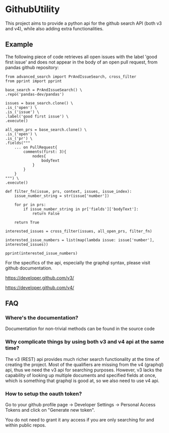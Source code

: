 # GithubUtility

This project aims to provide a python api for the github search API (both v3 and v4), while also adding extra functionalities.

## Example

The following piece of code retrieves all open issues with the label 'good first issue' and does not appear in the body of an open pull request, from pandas github repository:

```
from advanced_search import PrAndIssueSearch, cross_filter
from pprint import pprint

base_search = PrAndIssueSearch() \
.repo('pandas-dev/pandas')

issues = base_search.clone() \
.is_('open') \
.is_('issue') \
.label('good first issue') \
.execute()

all_open_prs = base_search.clone() \
.is_('open') \
.is_('pr') \
.fields("""
    ... on PullRequest{
        comments(first: 3){
            nodes{
                bodyText
            }
        }
    }
""") \
.execute()

def filter_fn(issue, prs, context, issues, issue_index):
    issue_number_string = str(issue['number'])

    for pr in prs:
        if issue_number_string in pr['fields']['bodyText']:
            return False

    return True

interested_issues = cross_filter(issues, all_open_prs, filter_fn)

interested_issue_numbers = list(map(lambda issue: issue['number'], interested_issues))

pprint(interested_issue_numbers)
```

For the specifics of the api, especially the graphql syntax, please visit github documentation.

https://developer.github.com/v3/

https://developer.github.com/v4/

## FAQ

### Where's the documentation?

Documentation for non-trivial methods can be found in the source code

### Why complicate things by using both v3 and v4 api at the same time?

The v3 (REST) api provides much richer search functionality at the time of creating the project. 
Most of the qualifiers are missing from the v4 (graphql) api, thus we need the v3 api for searching purposes. However, v3 lacks the capability of looking up multiple documents and specified fields at once, which is something that graphql is good at, so we also need to use v4 api.

### How to setup the oauth token?

Go to your github profile page -> Developer Settings -> Personal Access Tokens and click on "Generate new token".

You do not need to grant it any access if you are only searching for and within public repos.

